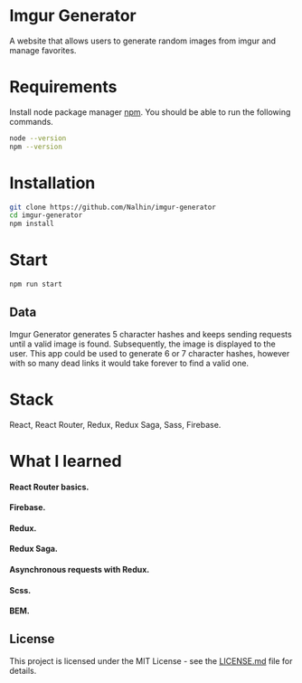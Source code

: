 # Imgur Generator

A website that allows users to generate random images from imgur and manage favorites.

# Requirements

Install node package manager [npm](https://www.npmjs.com/).
You should be able to run the following commands.

```bash
node --version
npm --version
```

# Installation

```bash
git clone https://github.com/Nalhin/imgur-generator
cd imgur-generator
npm install
```

#  Start

```bash
npm run start
```

## Data

Imgur Generator generates 5 character hashes and keeps sending requests until a valid image is found. Subsequently, the image is displayed to the user. This app could be used to generate 6 or 7 character hashes, however with so many dead links it would take forever to find a valid one.


# Stack

React, React Router, Redux, Redux Saga, Sass, Firebase.

# What I learned

#### React Router basics.
#### Firebase.
#### Redux.
#### Redux Saga.
#### Asynchronous requests with Redux.
#### Scss.
#### BEM.


## License

This project is licensed under the MIT License - see the [LICENSE.md](LICENSE.md) file for details.
